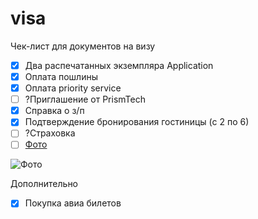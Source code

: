visa
====

Чек-лист для документов на визу


* [x] Два распечатанных экземпляра Application
* [x] Оплата пошлины
* [x] Оплата priority service
* [ ] ?Приглашение от PrismTech
* [x] Справка о з/п
* [x] Подтверждение бронирования гостиницы (с 2 по 6)
* [ ] ?Страховка 
* [ ] [Фото](https://www.gov.uk/photos-for-passports)

 ![Фото](https://assets.digital.cabinet-office.gov.uk/static/passport_photos_outline.jpg)


Дополнительно
* [x] Покупка авиа билетов

